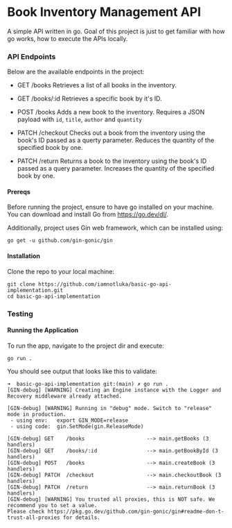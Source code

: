 # Book Inventory Management API

A simple API written in go. Goal of this project is just to get familiar with how go works, how to execute the APIs locally.

### API Endpoints

Below are the available endpoints in the project:

- GET /books
  Retrieves a list of all books in the inventory.

- GET /books/:id
  Retrieves a specific book by it's ID.

- POST /books
  Adds a new book to the inventory. Requires a JSON payload with `id`, `title`, `author` and `quantity`

- PATCH /checkout
  Checks out a book from the inventory using the book's ID passed as a querty parameter. Reduces the quantity of the specified book by one.

- PATCH /return
  Returns a book to the inventory using the book's ID passed as a query parameter. Increases the quantity of the specified book by one.

#### Prereqs

Before running the project, ensure to have go installed on your machine. You can download and install Go from https://go.dev/dl/.

Additionally, project uses Gin web framework, which can be installed using:

```
go get -u github.com/gin-gonic/gin
```

#### Installation

Clone the repo to your local machine:

```
git clone https://github.com/iamnotluka/basic-go-api-implementation.git
cd basic-go-api-implementation
```

### Testing

#### Running the Application

To run the app, navigate to the project dir and execute:

```
go run .
```

You should see output that looks like this to validate:

```
➜  basic-go-api-implementation git:(main) ✗ go run .
[GIN-debug] [WARNING] Creating an Engine instance with the Logger and Recovery middleware already attached.

[GIN-debug] [WARNING] Running in "debug" mode. Switch to "release" mode in production.
 - using env:   export GIN_MODE=release
 - using code:  gin.SetMode(gin.ReleaseMode)

[GIN-debug] GET    /books                    --> main.getBooks (3 handlers)
[GIN-debug] GET    /books/:id                --> main.getBookById (3 handlers)
[GIN-debug] POST   /books                    --> main.createBook (3 handlers)
[GIN-debug] PATCH  /checkout                 --> main.checkoutBook (3 handlers)
[GIN-debug] PATCH  /return                   --> main.returnBook (3 handlers)
[GIN-debug] [WARNING] You trusted all proxies, this is NOT safe. We recommend you to set a value.
Please check https://pkg.go.dev/github.com/gin-gonic/gin#readme-don-t-trust-all-proxies for details.
```
